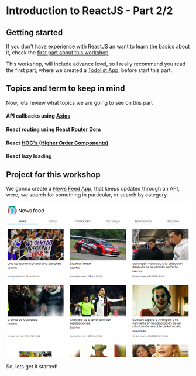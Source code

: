 # Introduction to ReactJS - Part 2/2

## Getting started

If you don't have experience with ReactJS an want to learn the basics about it, check the [first part about this workshop](https://juanmsl.gitbook.io/introduction-to-reactjs/).

This workshop, will include advance level, so I really recommend you read the first part, where we created a [Todolist App](https://juanmsl.github.io/ReactJS-TodoList/), before start this part.

## Topics and term to keep in mind

Now, lets review what topics we are going to see on this part

#### API callbacks using [Axios](https://github.com/axios/axios)

#### React routing using [React Router Dom](https://reacttraining.com/react-router/web/guides/quick-start)

#### React [HOC's \(Higher Order Components\)](https://en.reactjs.org/docs/higher-order-components.html)

#### React lazy loading

## Project for this workshop

We gonna create a [News Feed App](https://juanmsl.github.io/ReactJS-News-Feed/), that keeps updated through an API, were, we search for something in particular, or search by category.

![News Feed App Screenshot](.gitbook/assets/captura-de-pantalla-2019-11-11-a-la-s-9.35.53-a.-m..png)

So, lets get it started!

